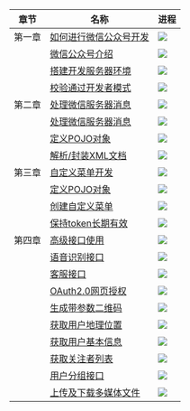 |章节|名称|进程|
|----|----|----|
|第一章|[如何进行微信公众号开发](00_00_wechat.md)|![](http://progressed.io/bar/100)|
||[微信公众号介绍](00_01_wechat_intro.md)|![](http://progressed.io/bar/100)|
||[搭建开发服务器环境](00_02_wechat_server_config.md)|![](http://progressed.io/bar/100)|
||[校验通过开发者模式](00_03_become_wechat_developer.md)|![](http://progressed.io/bar/100)|
|第二章|[处理微信服务器消息](01_00_handle_message.md)|![](http://progressed.io/bar/100)|
||[处理微信服务器消息](01_01_handle_message_1_receive_send_msg.md)|![](http://progressed.io/bar/100)|
||[定义POJO对象](01_02_handle_message_2_pojo.md)|![](http://progressed.io/bar/100)|
||[解析/封装XML文档](01_03_handle_message_3_parse_unparse_xml.md)|![](http://progressed.io/bar/100)|
|第三章|[自定义菜单开发](02_00_menu.md)|![](http://progressed.io/bar/100)|
||[定义POJO对象](02_01_menu_1_menu_pojo.md)|![](http://progressed.io/bar/100)|
||[创建自定义菜单](02_02_menu_2_create_menu.md)|![](http://progressed.io/bar/100)|
||[保持token长期有效](02_03_menu_3_keep_token_valid.md)|![](http://progressed.io/bar/100)|
|第四章|[高级接口使用](03_00_advanced.md)|![](http://progressed.io/bar/100)|  
||[语音识别接口](03_01_advanced1_voice_recognition.md)|![](http://progressed.io/bar/100)|
||[客服接口](03_02_advanced2_kefu.md)|![](http://progressed.io/bar/100)|
||[OAuth2.0网页授权](03_03_advanced3_web_OAuth.md)|![](http://progressed.io/bar/0)|
||[生成带参数二维码](03_04_advanced4_qrcode.md)|![](http://progressed.io/bar/100)|
||[获取用户地理位置](03_05_advanced5_location.md)|![](http://progressed.io/bar/100)|
||[获取用户基本信息](03_06_advanced6_userinfo.md)|![](http://progressed.io/bar/100)|
||[获取关注者列表](03_07_advanced7_userlist.md)|![](http://progressed.io/bar/100)|
||[用户分组接口](03_08_advanced8_usergroup.md)|![](http://progressed.io/bar/100)|
||[上传及下载多媒体文件](03_09_advanced9_updownload.md)|![](http://progressed.io/bar/100)|